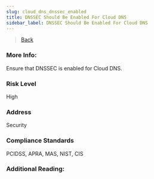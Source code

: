 ```yaml
---
slug: cloud_dns_dnssec_enabled
title: DNSSEC Should Be Enabled For Cloud DNS
sidebar_label: DNSSEC Should Be Enabled For Cloud DNS
---
```

> [Back](../../gcpvpcmonitoring)

### More Info:
Ensure that DNSSEC is enabled for Cloud DNS.

### Risk Level
High

### Address
Security

### Compliance Standards
PCIDSS, APRA, MAS, NIST, CIS

### Additional Reading:
